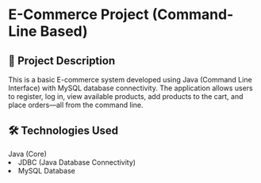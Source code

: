 # E-Commerce Project (Command-Line Based)
<h2> 📌 Project Description </h2>
<p>This is a basic E-commerce system developed using Java (Command Line Interface) with MySQL database connectivity. The application allows users to register, log in, view available products, add products to the cart, and place orders—all from the command line.
</p>
<h2> 🛠 Technologies Used </h2>
<ul)
<li> Java (Core)</li>

<li> JDBC (Java Database Connectivity) </li>

<li> MySQL Database </li>
</ul>
